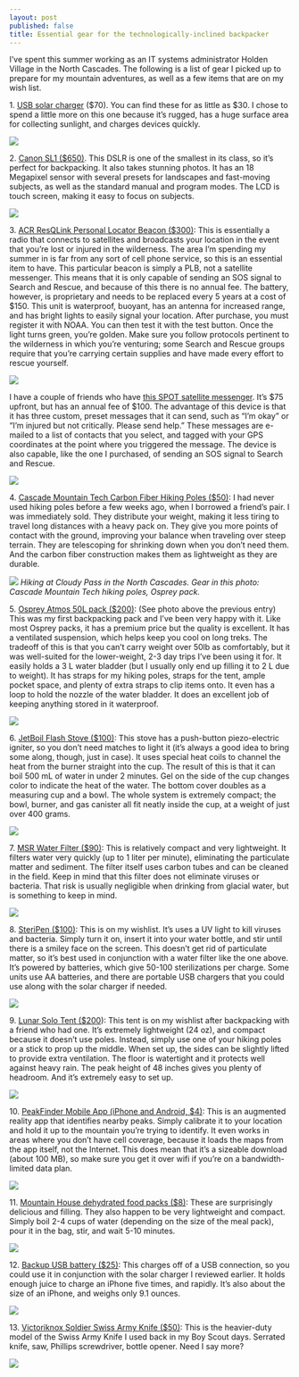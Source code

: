 ```yaml
---
layout: post
published: false
title: Essential gear for the technologically-inclined backpacker
---
```

I’ve spent this summer working as an IT systems administrator Holden Village in the North Cascades. The following is a list of gear I picked up to prepare for my mountain adventures, as well as a few items that are on my wish list.

1\. [USB solar charger](http://www.amazon.com/Foldable-Dual-port-Charger-USB-charged-Including/dp/B00E3OL5U8/ref=sr_1_3?ie=UTF8&qid=1399336882&sr=8-3&keywords=usb+solar+charger) ($70). You can find these for as little as $30. I chose to spend a little more on this one because it’s rugged, has a huge surface area for collecting sunlight, and charges devices quickly.

![]({{site.cdn_path}}/2014/08/13/solar.jpg)

2\. [Canon SL1 ($650)](http://www.amazon.com/Canon-Rebel-18-0-Digital-18-55mm/dp/B00BW6LY2Y/ref=sr_1_1?ie=UTF8&qid=1399336819&sr=8-1&keywords=canon+sl1). This DSLR is one of the smallest in its class, so it’s perfect for backpacking. It also takes stunning photos. It has an 18 Megapixel sensor with several presets for landscapes and fast-moving subjects, as well as the standard manual and program modes. The LCD is touch screen, making it easy to focus on subjects.

![]({{site.cdn_path}}/2014/08/13/sl1.jpg)

3\. [ACR ResQLink Personal Locator Beacon ($300)](http://www.amazon.com/gp/product/B006JXY0CQ/ref=as_li_tl?ie=UTF8&camp=1789&creative=390957&creativeASIN=B006JXY0CQ&linkCode=as2&tag=minyouownbiz-20&linkId=NQ4RFA6UBBMVCSWQ): This is essentially a radio that connects to satellites and broadcasts your location in the event that you’re lost or injured in the wilderness. The area I’m spending my summer in is far from any sort of cell phone service, so this is an essential item to have. This particular beacon is simply a PLB, not a satellite messenger. This means that it is only capable of sending an SOS signal to Search and Rescue, and because of this there is no annual fee. The battery,  however, is proprietary and needs to be replaced every 5 years at a cost of $150. This unit is waterproof, buoyant, has an antenna for increased range, and has bright lights to easily signal your location. After purchase, you must register it with NOAA. You can then test it with the test button. Once the light turns green, you’re golden. Make sure you follow protocols pertinent to the wilderness in which you’re venturing; some Search and Rescue groups require that you’re carrying certain supplies and have made every effort to rescue yourself.

![]({{site.cdn_path}}/2014/08/13/resqlink.jpg)

I have a couple of friends who have [this SPOT satellite messenger](http://www.amazon.com/gp/product/B002PHRDO2/ref=as_li_tl?ie=UTF8&camp=1789&creative=390957&creativeASIN=B002PHRDO2&linkCode=as2&tag=minyouownbiz-20&linkId=CRXUSLTNKSPENWS7). It’s $75 upfront, but has an annual fee of $100. The advantage of this device is that it has three custom, preset messages that it can send, such as “I’m okay” or “I’m injured but not critically. Please send help.” These messages are e-mailed to a list of contacts that you select, and tagged with your GPS coordinates at the point where you triggered the message. The device is also capable, like the one I purchased, of sending an SOS signal to Search and Rescue.

![]({{site.cdn_path}}/2014/08/13/spot.jpg)

4\. [Cascade Mountain Tech Carbon Fiber Hiking Poles ($50)](http://www.amazon.com/gp/product/B007E0ZBZI/ref=as_li_tl?ie=UTF8&camp=1789&creative=390957&creativeASIN=B007E0ZBZI&linkCode=as2&tag=minyouownbiz-20&linkId=3747NJHJX5BIGCYY): I had never used hiking poles before a few weeks ago, when I borrowed a friend’s pair. I was immediately sold. They distribute your weight, making it less tiring to travel long distances with a heavy pack on. They give you more points of contact with the ground, improving your balance when traveling over steep terrain. They are telescoping for shrinking down when you don’t need them. And the carbon fiber construction makes them as lightweight as they are durable.

![]({{site.cdn_path}}/2014/08/13/cloudy_pass.jpg)
_Hiking at Cloudy Pass in the North Cascades. Gear in this photo: Cascade Mountain Tech hiking poles, Osprey pack._


5\. [Osprey Atmos 50L pack ($200)](http://www.rei.com/product/828428/osprey-atmos-50-pack): (See photo above the previous entry) This was my first backpacking pack and I’ve been very happy with it. Like most Osprey packs, it has a premium price but the quality is excellent. It has a ventilated suspension, which helps keep you cool on long treks. The tradeoff of this is that you can’t carry weight over 50lb as comfortably, but it was well-suited for the lower-weight, 2-3 day trips I’ve been using it for. It easily holds a 3 L water bladder (but I usually only end up filling it to 2 L due to weight). It has straps for my hiking poles, straps for the tent, ample pocket space, and plenty of extra straps to clip items onto. It even has a loop to hold the nozzle of the water bladder. It does an excellent job of keeping anything stored in it waterproof.

![]({{site.cdn_path}}/2014/08/13/atmos50.jpg)

6\. [JetBoil Flash Stove ($100)](http://www.rei.com/product/791308/jetboil-flash-cooking-system): This stove has a push-button piezo-electric igniter, so you don’t need matches to light it (it’s always a good idea to bring some along, though, just in case). It uses special heat coils to channel the heat from the burner straight into the cup. The result of this is that it can boil 500 mL of water in under 2 minutes. Gel on the side of the cup changes color to indicate the heat of the water. The bottom cover doubles as a measuring cup and a bowl. The whole system is extremely compact; the bowl, burner, and gas canister all fit neatly inside the cup, at a weight of just over 400 grams.

![]({{site.cdn_path}}/2014/08/13/jetboil.jpg)

7\. [MSR Water Filter ($90)](http://www.rei.com/product/695265/msr-miniworks-ex-water-filter): This is relatively compact and very lightweight. It filters water very quickly (up to 1 liter per minute), eliminating the particulate matter and sediment. The filter itself uses carbon tubes and can be cleaned in the field. Keep in mind that this filter does not eliminate viruses or bacteria. That risk is usually negligible when drinking from glacial water, but is something to keep in mind.

![]({{site.cdn_path}}/2014/08/13/msr_filter.jpg)

8\. [SteriPen ($100)](http://www.steripen.com/adventurer-opti/): This is on my wishlist. It’s uses a UV light to kill viruses and bacteria. Simply turn it on, insert it into your water bottle, and stir until there is a smiley face on the screen. This doesn’t get rid of particulate matter, so it’s best used in conjunction with a water filter like the one above. It’s powered by batteries, which give 50-100 sterilizations per charge. Some units use AA batteries, and there are portable USB chargers that you could use along with the solar charger if needed.

![]({{site.cdn_path}}/2014/08/13/steripen.jpg)

9\. [Lunar Solo Tent ($200](http://www.sixmoondesigns.com/tents/LunarSolo.html)): This tent is on my wishlist after backpacking with a friend who had one. It’s extremely lightweight (24 oz), and compact because it doesn’t use poles. Instead, simply use one of your hiking poles or a stick to prop up the middle. When set up, the sides can be slightly lifted to provide extra ventilation. The floor is watertight and it protects well against heavy rain. The peak height of 48 inches gives you plenty of headroom. And it’s extremely easy to set up.

![]({{site.cdn_path}}/2014/08/13/lunar_solo.jpg)

10\. [PeakFinder Mobile App (iPhone and Android, $4)](http://www.peakfinder.org/mobile/): This is an augmented reality app that identifies nearby peaks. Simply calibrate it to your location and hold it up to the mountain you’re trying to identify. It even works in areas where you don’t have cell coverage, because it loads the maps from the app itself, not the Internet. This does mean that it’s a sizeable download (about 100 MB), so make sure you get it over wifi if you’re on a bandwidth-limited data plan.

![]({{site.cdn_path}}/2014/08/13/peakfinder.jpg)

11\. [Mountain House dehydrated food packs ($8)](http://www.amazon.com/Mountain-House-Mexican-Chicken-Rice/dp/B00GIJSGB2/ref=zg_bs_14329811_4): These are surprisingly delicious and filling. They also happen to be very lightweight and compact. Simply boil 2-4 cups of water (depending on the size of the meal pack), pour it in the bag, stir, and wait 5-10 minutes.

![]({{site.cdn_path}}/2014/08/13/mountain_house.jpg)

12\. [Backup USB battery ($25)](http://www.amazon.com/gp/product/B00ITILPZ4/ref=as_li_tl?ie=UTF8&camp=1789&creative=390957&creativeASIN=B00ITILPZ4&linkCode=as2&tag=minyouownbiz-20&linkId=54AOE22YFTMT66CH): This charges off of a USB connection, so you could use it in conjunction with the solar charger I reviewed earlier. It holds enough juice to charge an iPhone five times, and rapidly. It’s also about the size of an iPhone, and weighs only 9.1 ounces.

![]({{site.cdn_path}}/2014/08/13/battery.jpg)

13\. [Victoriknox Soldier Swiss Army Knife ($50)](http://www.amazon.com/gp/product/B00CHHEOFG/ref=as_li_tl?ie=UTF8&camp=1789&creative=390957&creativeASIN=B00CHHEOFG&linkCode=as2&tag=minyouownbiz-20&linkId=H3N6VWNQWVHQT5NW): This is the heavier-duty model of the Swiss Army Knife I used back in my Boy Scout days. Serrated knife, saw, Phillips screwdriver, bottle opener. Need I say more?

![]({{site.cdn_path}}/2014/08/13/knife.jpg)